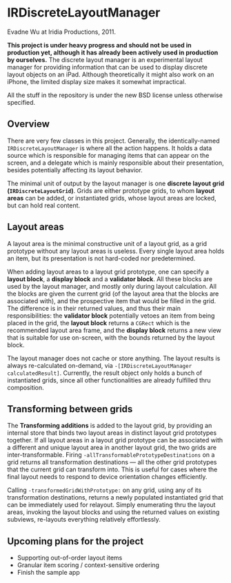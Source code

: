 #	IRDiscreteLayoutManager

Evadne Wu at Iridia Productions, 2011.

**This project is under heavy progress and should not be used in production yet, although it has already been actively used in production by ourselves.**  The discrete layout manager is an experimental layout manager for providing information that can be used to display discrete layout objects on an iPad.  Although theoretically it might also work on an iPhone, the limited display size makes it somewhat impractical.

All the stuff in the repository is under the new BSD license unless otherwise specified.


## Overview

There are very few classes in this project.  Generally, the identically-named `IRDiscreteLayoutManager` is where all the action happens.  It holds a data source which is responsible for managing items that can appear on the screen, and a delegate which is mainly responsible about their presentation, besides potentially affecting its layout behavior.

The minimal unit of output by the layout manager is one **discrete layout grid (`IRDiscreteLayoutGrid`)**.  Grids are either prototype grids, to whom **layout areas** can be added, or instantiated grids, whose layout areas are locked, but can hold real content.


## Layout areas

A layout area is the minimal constructive unit of a layout grid, as a grid prototype without any layout areas is useless.  Every single layout area holds an item, but its presentation is not hard-coded nor predetermined.

When adding layout areas to a layout grid prototype, one can specify a **layout block**, a **display block** and a **validator block**.  All these blocks are used by the layout manager, and mostly only during layout calculation.  All the blocks are given the current grid (of the layout area that the blocks are associated with), and the prospective item that would be filled in the grid.  The difference is in their returned values, and thus their main responsibilities: the **validator block** potentially vetoes an item from being placed in the grid, the **layout block** returns a `CGRect` which is the recommended layout area frame, and the **display block** returns a new view that is suitable for use on-screen, with the bounds returned by the layout block.

The layout manager does not cache or store anything.  The layout results is always re-calculated on-demand, via `-[IRDiscreteLayoutManager calculatedResult]`.  Currently, the result object only holds a bunch of instantiated grids, since all other functionalities are already fulfilled thru composition.


## Transforming between grids

The **Transforming additions** is added to the layout grid, by providing an internal store that binds two layout areas in distinct layout grid prototypes together.  If all layout areas in a layout grid prototype can be associated with a different and unique layout area in another layout grid, the two grids are inter-transformable.  Firing `-allTransformablePrototypeDestinations` on a grid returns all transformation destinations — all the other grid prototypes that the current grid can transform into.  This is useful for cases where the final layout needs to respond to device orientation changes efficiently.

Calling `-transformedGridWithPrototype:` on any grid, using any of its transformation destinations, returns a newly populated instantiated grid that can be immediately used for relayout.  Simply enumerating thru the layout areas, invoking the layout blocks and using the returned values on existing subviews, re-layouts everything relatively effortlessly.


## Upcoming plans for the project

* Supporting out-of-order layout items
* Granular item scoring / context-sensitive ordering
* Finish the sample app

